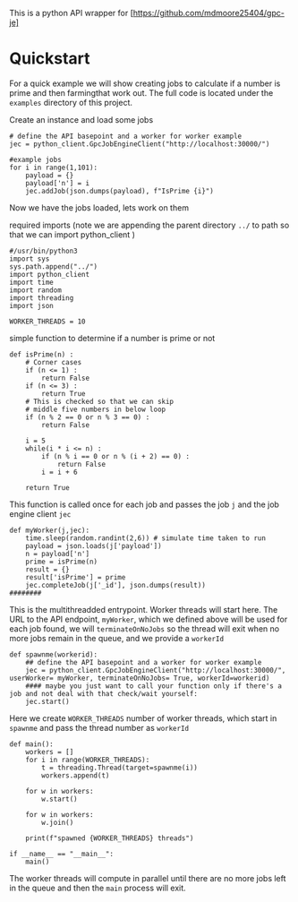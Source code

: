 This is a python API wrapper for [https://github.com/mdmoore25404/gpc-je]

# Quickstart

For a quick example we will show creating jobs to calculate if a number is prime and then farmingthat work out. The full code is located under the `examples` directory of this project.


Create an instance and load some jobs

    # define the API basepoint and a worker for worker example
    jec = python_client.GpcJobEngineClient("http://localhost:30000/")

    #example jobs
    for i in range(1,101):
        payload = {}
        payload['n'] = i
        jec.addJob(json.dumps(payload), f"IsPrime {i}")


Now we have the jobs loaded, lets work on them

required imports (note we are appending the parent directory `../` to path so that we can import python_client )

    #/usr/bin/python3
    import sys
    sys.path.append("../")
    import python_client
    import time
    import random
    import threading
    import json

    WORKER_THREADS = 10


simple function to determine if a number is prime or not

    def isPrime(n) :   
        # Corner cases 
        if (n <= 1) : 
            return False
        if (n <= 3) : 
            return True  
        # This is checked so that we can skip  
        # middle five numbers in below loop 
        if (n % 2 == 0 or n % 3 == 0) : 
            return False
    
        i = 5
        while(i * i <= n) : 
            if (n % i == 0 or n % (i + 2) == 0) : 
                return False
            i = i + 6
    
        return True

This function is called once for each job and passes the job `j` and the job engine client `jec`

    def myWorker(j,jec):    
        time.sleep(random.randint(2,6)) # simulate time taken to run
        payload = json.loads(j['payload'])    
        n = payload['n']    
        prime = isPrime(n)    
        result = {}
        result['isPrime'] = prime
        jec.completeJob(j['_id'], json.dumps(result))    
    ########

This is the multithreadded entrypoint. Worker threads will start here. The URL to the API endpoint, `myWorker`, which we defined above will be used for each job found, we will `terminateOnNoJobs` so the thread will exit when no more jobs remain in the queue, and we provide a `workerId` 

    def spawnme(workerid):
        ## define the API basepoint and a worker for worker example
        jec = python_client.GpcJobEngineClient("http://localhost:30000/", userWorker= myWorker, terminateOnNoJobs= True, workerId=workerid)
        #### maybe you just want to call your function only if there's a job and not deal with that check/wait yourself:    
        jec.start()

Here we create `WORKER_THREADS` number of worker threads, which start in `spawnme` and pass the thread number as `workerId`

    def main():
        workers = []
        for i in range(WORKER_THREADS):
            t = threading.Thread(target=spawnme(i))
            workers.append(t)
        
        for w in workers:
            w.start()

        for w in workers:
            w.join()
        
        print(f"spawned {WORKER_THREADS} threads")

    if __name__ == "__main__":
        main()


The worker threads will compute in parallel until there are no more jobs left in the queue and then the `main` process will exit.

